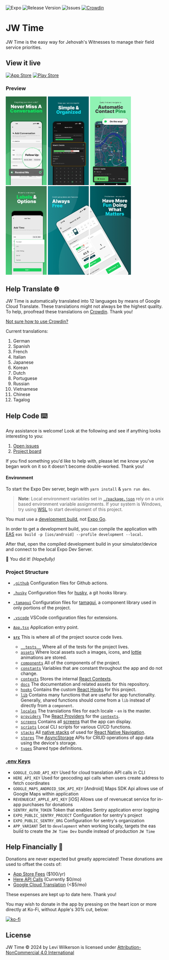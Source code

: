 ![Expo](https://img.shields.io/badge/expo-1C1E24?style=flat&logo=expo&logoColor=#D04A37)
![Release Version](https://img.shields.io/github/v/release/leviFrosty/JW-Time)
![Issues](https://img.shields.io/github/issues/leviFrosty/JW-Time)
[![Crowdin](https://badges.crowdin.net/jw-time/localized.svg)](https://crowdin.com/project/jw-time)

# JW Time

JW Time is the easy way for Jehovah's Witnesses to manage their field service priorities.

## View it live

[![App Store](https://img.shields.io/badge/App_Store-0D96F6?style=for-the-badge&logo=app-store&logoColor=white)](https://apps.apple.com/us/app/jw-time/id6469723047)
[![Play Store](https://img.shields.io/badge/Google_Play-414141?style=for-the-badge&logo=google-play&logoColor=white)](https://play.google.com/store/apps/details?id=com.leviwilkerson.jwtime)

### Preview

<div float="left">
<img src="./src/docs/screenshots/preview1.jpg" width="130">
<img src="./src/docs/screenshots/preview2.jpg" width="130">
<img src="./src/docs/screenshots/preview3.jpg" width="130">
<img src="./src/docs/screenshots/preview4.jpg" width="130">
<img src="./src/docs/screenshots/preview5.jpg" width="130">
<img src="./src/docs/screenshots/preview6.jpg" width="130">
</div>

## Help Translate 🌐

JW Time is automatically translated into 12 languages by means of Google Cloud Translate. These translations might not always be the highest quality. To help, proofread these translations on [Crowdin](https://crowdin.com/project/jw-time/). Thank you!

[Not sure how to use Crowdin?](https://support.crowdin.com/crowdin-intro/)

Current translations:

1. German
1. Spanish
1. French
1. Italian
1. Japanese
1. Korean
1. Dutch
1. Portuguese
1. Russian
1. Vietnamese
1. Chinese
1. Tagalog

## Help Code ⌨️

Any assistance is welcome! Look at the following and see if anything looks interesting to you:

1. [Open issues](https://github.com/leviFrosty/JW-Time/issues)
2. [Project board](https://github.com/users/leviFrosty/projects/2)

If you find something you'd like to help with, please let me know you've began work on it so it doesn't become double-worked. Thank you!

#### Environment

To start the Expo Dev server, begin with `yarn install` & `yarn run dev`.

> **Note**: Local environment variables set in [`./package.json`](./package.json) rely on a unix based environment variable assignments. If your system is Windows, try using [WSL](https://learn.microsoft.com/en-us/windows/wsl/install) to start development of this project.

You must use a [development build](https://docs.expo.dev/develop/development-builds/introduction/), not [Expo Go](https://docs.expo.dev/get-started/expo-go/).

In order to get a development build, you can compile the application with [EAS](https://docs.expo.dev/eas/) `eas build -p [ios/android] --profile development --local`.

After that, open the compiled development build in your simulator/device and connect to the local Expo Dev Server.

🎉 You did it! _(Hopefully)_

### Project Structure

- [`.github`](/.github) Configuration files for Github actions.
- [`.husky`](/.husky) Configuration files for [husky](https://typicode.github.io/husky/), a git hooks library.
- [`.tamagui`](/.tamagui) Configuration files for [tamagui](https://tamagui.dev/), a component library used in only portions of the project.
- [`.vscode`](/.vscode) VSCode configuration files for extensions.
- [`App.tsx`](/App.tsx) Application entry point.
- [**`src`**](/src) This is where all of the project source code lives.

  - [`__tests__`](/src/__tests__) Where all of the tests for the project lives.
  - [`assets`](/src/assets) Where local assets such a images, icons, and [lottie](https://lottiefiles.com/) animations are stored.
  - [`components`](/src/components) All of the components of the project.
  - [`constants`](/src/constants) Variables that are constant throughout the app and do not change.
  - [`contexts`](/src/contexts) Stores the internal [React Contexts](https://react.dev/learn/passing-data-deeply-with-context).
  - [`docs`](/src/docs) The documentation and related assets for this repository.
  - [`hooks`](/src/hooks) Contains the custom [React Hooks](https://react.dev/learn/reusing-logic-with-custom-hooks#hook-names-always-start-with-use) for this project.
  - [`lib`](/src/lib) Contains many functions that are useful for app functionality. Generally, shared functions should come from a `lib` instead of directly from a `component`.
  - [`locales`](/src/locales) The translations files for each locale - `en` is the master.
  - [`providers`](/src/providers) The [React Providers](https://react.dev/reference/react/createContext#provider) for the [`contexts`](/src/contexts).
  - [`screens`](/src/screens) Contains all [screens](https://reactnative.dev/docs/navigation) that the app can display.
  - [`scripts`](/src/scripts) Local CLI scripts for various CI/CD functions.
  - [`stacks`](/src/stacks) All [native stacks](https://reactnavigation.org/docs/native-stack-navigator) of used for [React Native Navigation](https://reactnavigation.org/).
  - [`stores`](/src/stores) The [AsyncStorage](https://github.com/react-native-async-storage/async-storage) APIs for CRUD operations of app data using the device's storage.
  - [`types`](/src/types) Shared type definitions.

### [.env Keys](./.env)

- `GOOGLE_CLOUD_API_KEY` Used for cloud translation API calls in CLI
- `HERE_API_KEY` Used for geocoding api calls when users create address to fetch coordinates
- `GOOGLE_MAPS_ANDROID_SDK_API_KEY` [Android] Maps SDK Api allows use of Google Maps within application
- `REVENUECAT_APPLE_API_KEY` [iOS] Allows use of revenuecat service for in-app purchases for donations
- `SENTRY_AUTH_TOKEN` Token that enables Sentry application error logging
- `EXPO_PUBLIC_SENTRY_PROJECT` Configuration for sentry's project
- `EXPO_PUBLIC_SENTRY_ORG` Configuration for sentry's organization
- `APP_VARIANT` Set to `development` when working locally, targets the eas build to create the `JW Time Dev` bundle instead of production `JW Time`

## Help Financially 💖

Donations are never expected but greatly appreciated! These donations are used to offset the costs of:

- [App Store Fees](https://developer.apple.com/support/compare-memberships/#:~:text=**%20The%20Apple%20Developer%20Program%20is%2099%20USD%20per%20membership%20year%20or%20in%20local%20currency%20where%20available.%20Your%20nonprofit%2C%20educational%20institution%2C%20or%20government%20entity%20may%20be%20eligible%20for%20a%20fee%20waiver.) ($100/yr)
- [Here API Calls](https://www.here.com/platform/geocoding) (Currently $0/mo)
- [Google Cloud Translation](https://cloud.google.com/translate/pricing) (<$5/mo)

These expenses are kept up to date here. Thank you!

You may wish to donate in the app by pressing on the heart icon or more directly at Ko-Fi, without Apple's 30% cut, below:

[![ko-fi](https://ko-fi.com/img/githubbutton_sm.svg)](https://ko-fi.com/leviwilkerson)

## License

JW Time © 2024 by Levi Wilkerson is licensed under [Attribution-NonCommercial 4.0 International](./LICENSE)
